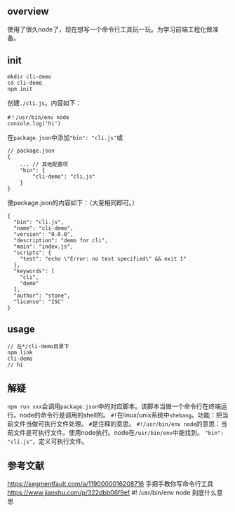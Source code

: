 ## overview

使用了很久node了，现在想写一个命令行工具玩一玩。为学习前端工程化做准备。

## init

```
mkdir cli-demo
cd cli-demo
npm init
```
创建`./cli.js`。内容如下：
```
#！/usr/bin/env node
console.log('hi')
```
在`package.json`中添加`"bin": "cli.js"`或
```
// package.json
{
	... // 其他配置项
	"bin": {
		"cli-demo": "cli.js"
	}
}
```
使package.json的内容如下：（大至相同即可。）
```
{
  "bin": "cli.js",
  "name": "cli-demo",
  "version": "0.0.0",
  "description": "demo for cli",
  "main": "index.js",
  "scripts": {
    "test": "echo \"Error: no test specified\" && exit 1"
  },
  "keywords": [
    "cli",
    "demo"
  ],
  "author": "stone",
  "license": "ISC"
}
```

## usage

```
// 在*/cli-demo目录下
npm link
cli-demo
// hi
```

## 解疑

`npm run xxx`会调用`package.json`中的对应脚本。该脚本当做一个命令行在终端运行。node的命令行是调用的shell的。
`#!`在linux/unix系统中`shebang`。功能：把当前文件当做可执行文件处理。
`#`是注释的意思。
`#!/usr/bin/env node`的意思：当前文件是可执行文件。使用node执行。node在`/usr/bin/env`中能找到。
`"bin": "cli.js"`，定义可执行文件。

## 参考文献

https://segmentfault.com/a/1190000016208716 手把手教你写命令行工具
https://www.jianshu.com/p/322dbb06f9ef #! /usr/bin/env node 到底什么意思